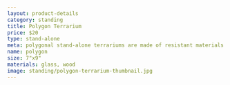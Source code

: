 ```yaml
---
layout: product-details
category: standing
title: Polygon Terrarium
price: $20
type: stand-alone 
meta: polygonal stand-alone terrariums are made of resistant materials.
name: polygon
size: 7"x9"
materials: glass, wood
image: standing/polygon-terrarium-thumbnail.jpg
---
```

